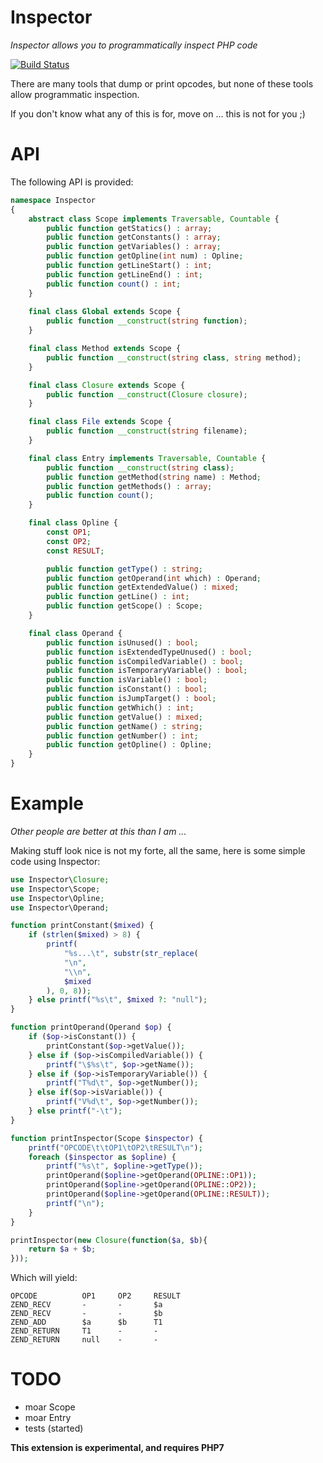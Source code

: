Inspector
========
*Inspector allows you to programmatically inspect PHP code*

[![Build Status](https://travis-ci.org/krakjoe/inspector.svg?branch=master)](https://travis-ci.org/krakjoe/inspector)

There are many tools that dump or print opcodes, but none of these tools allow programmatic inspection.

If you don't know what any of this is for, move on ... this is not for you ;)

API
===

The following API is provided:

```php
namespace Inspector
{
	abstract class Scope implements Traversable, Countable {
		public function getStatics() : array;
		public function getConstants() : array;
		public function getVariables() : array;
		public function getOpline(int num) : Opline;
        public function getLineStart() : int;
        public function getLineEnd() : int;
		public function count() : int;
	}
	
	final class Global extends Scope {
		public function __construct(string function);
	}

	final class Method extends Scope {
		public function __construct(string class, string method);
	}

	final class Closure extends Scope {
		public function __construct(Closure closure);
	}

	final class File extends Scope {
		public function __construct(string filename);
	}

	final class Entry implements Traversable, Countable {
		public function __construct(string class);
		public function getMethod(string name) : Method;
		public function getMethods() : array;
		public function count();
	}

	final class Opline {
		const OP1;
		const OP2;
		const RESULT;

		public function getType() : string;
		public function getOperand(int which) : Operand;
		public function getExtendedValue() : mixed;
		public function getLine() : int;
		public function getScope() : Scope;
	}

	final class Operand {
		public function isUnused() : bool;
		public function isExtendedTypeUnused() : bool;
		public function isCompiledVariable() : bool;
		public function isTemporaryVariable() : bool;
		public function isVariable() : bool;
		public function isConstant() : bool;
		public function isJumpTarget() : bool;
		public function getWhich() : int;
		public function getValue() : mixed;
		public function getName() : string;
		public function getNumber() : int;
		public function getOpline() : Opline;
	}
}
```

Example
======
*Other people are better at this than I am ...*

Making stuff look nice is not my forte, all the same, here is some simple code using Inspector:

```php
use Inspector\Closure;
use Inspector\Scope;
use Inspector\Opline;
use Inspector\Operand;

function printConstant($mixed) {
	if (strlen($mixed) > 8) {
		printf(
			"%s...\t", substr(str_replace(
			"\n",
			"\\n",
			$mixed
		), 0, 8));
	} else printf("%s\t", $mixed ?: "null");
}

function printOperand(Operand $op) {
	if ($op->isConstant()) {
		printConstant($op->getValue());
	} else if ($op->isCompiledVariable()) {
		printf("\$%s\t", $op->getName());
	} else if ($op->isTemporaryVariable()) {
		printf("T%d\t", $op->getNumber());
	} else if($op->isVariable()) {
		printf("V%d\t", $op->getNumber());
	} else printf("-\t");
}

function printInspector(Scope $inspector) {
	printf("OPCODE\t\tOP1\tOP2\tRESULT\n");
	foreach ($inspector as $opline) {
		printf("%s\t", $opline->getType());
		printOperand($opline->getOperand(OPLINE::OP1));
		printOperand($opline->getOperand(OPLINE::OP2));
		printOperand($opline->getOperand(OPLINE::RESULT));
		printf("\n");
	}
}

printInspector(new Closure(function($a, $b){
	return $a + $b;
}));
```

Which will yield:

```
OPCODE          OP1     OP2     RESULT
ZEND_RECV       -       -       $a
ZEND_RECV       -       -       $b
ZEND_ADD        $a      $b      T1
ZEND_RETURN     T1      -       -
ZEND_RETURN     null    -       -
```

TODO
====

 * moar Scope
 * moar Entry
 * tests (started)

**This extension is experimental, and requires PHP7**
